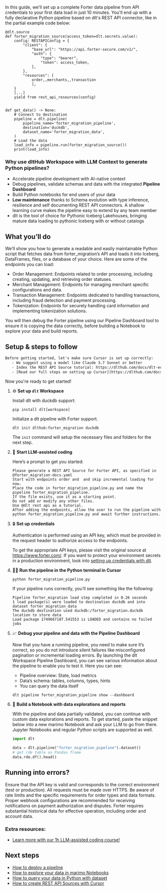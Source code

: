 In this guide, we'll set up a complete Forter data pipeline from API credentials to your first data load in just 10 minutes. You'll end up with a fully declarative Python pipeline based on dlt's REST API connector, like in the partial example code below:

```python-outcome
@dlt.source
def forter_migration_source(access_token=dlt.secrets.value):
    config: RESTAPIConfig = {
        "client": {
            "base_url": "https://api.forter-secure.com/v1/",
            "auth": {
                "type": "bearer",
                "token": access_token,
            },
        },
        "resources": [
            order,,merchants,,transaction
            ],
    }
    [...]
    yield from rest_api_resources(config)


def get_data() -> None:
    # Connect to destination
    pipeline = dlt.pipeline(
        pipeline_name='forter_migration_pipeline',
        destination='duckdb',
        dataset_name='forter_migration_data', 
    )
    # Load the data
    load_info = pipeline.run(forter_migration_source())
    print(load_info) 
```

### Why use dltHub Workspace with LLM Context to generate Python pipelines?

- Accelerate pipeline development with AI-native context
- Debug pipelines, validate schemas and data with the integrated **Pipeline Dashboard**
- Build Python notebooks for end users of your data
- **Low maintenance** thanks to Schema evolution with type inference, resilience and self documenting REST API connectors. A shallow learning curve makes the pipeline easy to extend by any team member
- dlt is the tool of choice for Pythonic Iceberg Lakehouses, bringing mature data loading to pythonic Iceberg with or without catalogs

## What you’ll do

We’ll show you how to generate a readable and easily maintainable Python script that fetches data from forter_migration’s API and loads it into Iceberg, DataFrames, files, or a database of your choice. Here are some of the endpoints you can load:

- Order Management: Endpoints related to order processing, including creating, updating, and retrieving order statuses.
- Merchant Management: Endpoints for managing merchant specific configurations and data.
- Transaction Management: Endpoints dedicated to handling transactions, including fraud detection and payment processing.
- Tokenization: Endpoints for securely handling card information and implementing tokenization solutions.

You will then debug the Forter pipeline using our Pipeline Dashboard tool to ensure it is copying the data correctly, before building a Notebook to explore your data and build reports.

## Setup & steps to follow

```default
Before getting started, let's make sure Cursor is set up correctly:
   - We suggest using a model like Claude 3.7 Sonnet or better
   - Index the REST API Source tutorial: https://dlthub.com/docs/dlt-ecosystem/verified-sources/rest_api/ and add it to context as **@dlt rest api**
   - [Read our full steps on setting up Cursor](https://dlthub.com/docs/dlt-ecosystem/llm-tooling/cursor-restapi#23-configuring-cursor-with-documentation)
```

Now you're ready to get started!

1. ⚙️ **Set up `dlt` Workspace**
    
    Install dlt with duckdb support:
    ```shell
    pip install dlt[workspace]
    ```

    Initialize a dlt pipeline with Forter support.
    ```shell
    dlt init dlthub:forter_migration duckdb
    ```

    The `init` command will setup the necessary files and folders for the next step.
    
2. 🤠 **Start LLM-assisted coding**
    
    Here’s a prompt to get you started:
    
    ```prompt
    Please generate a REST API Source for Forter API, as specified in @forter_migration-docs.yaml 
    Start with endpoints order and  and skip incremental loading for now. 
    Place the code in forter_migration_pipeline.py and name the pipeline forter_migration_pipeline. 
    If the file exists, use it as a starting point. 
    Do not add or modify any other files. 
    Use @dlt rest api as a tutorial. 
    After adding the endpoints, allow the user to run the pipeline with python forter_migration_pipeline.py and await further instructions.
    ```

    
3. 🔒 **Set up credentials** 
    
    Authentication is performed using an API key, which must be provided in the request header to authorize access to the endpoints.
    
    To get the appropriate API keys, please visit the original source at https://www.forter.com/.
    If you want to protect your environment secrets in a production environment, look into [setting up credentials with dlt](https://dlthub.com/docs/walkthroughs/add_credentials).
    
4. 🏃‍♀️ **Run the pipeline in the Python terminal in Cursor**
    
    ```shell
    python forter_migration_pipeline.py
    ```
    
    If your pipeline runs correctly, you’ll see something like the following:
    
    ```shell
    Pipeline forter_migration load step completed in 0.26 seconds
    1 load package(s) were loaded to destination duckdb and into dataset forter_migration_data
    The duckdb destination used duckdb:/forter_migration.duckdb location to store data
    Load package 1749667187.541553 is LOADED and contains no failed jobs
    ```
    
5. 📈 **Debug your pipeline and data with the Pipeline Dashboard**

    Now that you have a running pipeline, you need to make sure it’s correct, so you do not introduce silent failures like misconfigured pagination or incremental loading errors. By launching the dlt Workspace Pipeline Dashboard, you can see various information about the pipeline to enable you to test it. Here you can see:
    - Pipeline overview: State, load metrics
    - Data’s schema: tables, columns, types, hints
    - You can query the data itself
    
    ```shell
    dlt pipeline forter_migration_pipeline show --dashboard
    ```
    
6. 🐍 **Build a Notebook with data explorations and reports**

    With the pipeline and data partially validated, you can continue with custom data explorations and reports. To get started, paste the snippet below into a new marimo Notebook and ask your LLM to go from there. Jupyter Notebooks and regular Python scripts are supported as well.

    
    ```python
    import dlt

   data = dlt.pipeline("forter_migration_pipeline").dataset()
   # get rde table as Pandas frame
   data.rde.df().head()
    ```

## Running into errors?

Ensure that the API key is valid and corresponds to the correct environment (test or production). All requests must be made over HTTPS. Be aware of rate limits and the specific requirements for order types and data formats. Proper webhook configurations are recommended for receiving notifications on payment authorization and disputes. Forter requires substantial historical data for effective operation, including order and account data.

### Extra resources:

- [Learn more with our 1h LLM-assisted coding course!](https://www.youtube.com/watch?v=GGid70rnJuM)

## Next steps

- [How to deploy a pipeline](https://dlthub.com/docs/walkthroughs/deploy-a-pipeline)
- [How to explore your data in marimo Notebooks](https://dlthub.com/docs/general-usage/dataset-access/marimo)
- [How to query your data in Python with dataset](https://dlthub.com/docs/general-usage/dataset-access/dataset)
- [How to create REST API Sources with Cursor](https://dlthub.com/docs/dlt-ecosystem/llm-tooling/cursor-restapi)